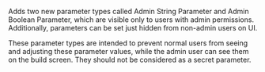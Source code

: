 Adds two new parameter types called Admin String Parameter and 
Admin Boolean Parameter, which are visible only to users with 
admin permissions. Additionally, parameters can be set just hidden 
from non-admin users on UI.

These parameter types are intended to prevent normal users from 
seeing and adjusting these parameter values, while the admin user 
can see them on the build screen. They should not be considered as a 
secret parameter.
